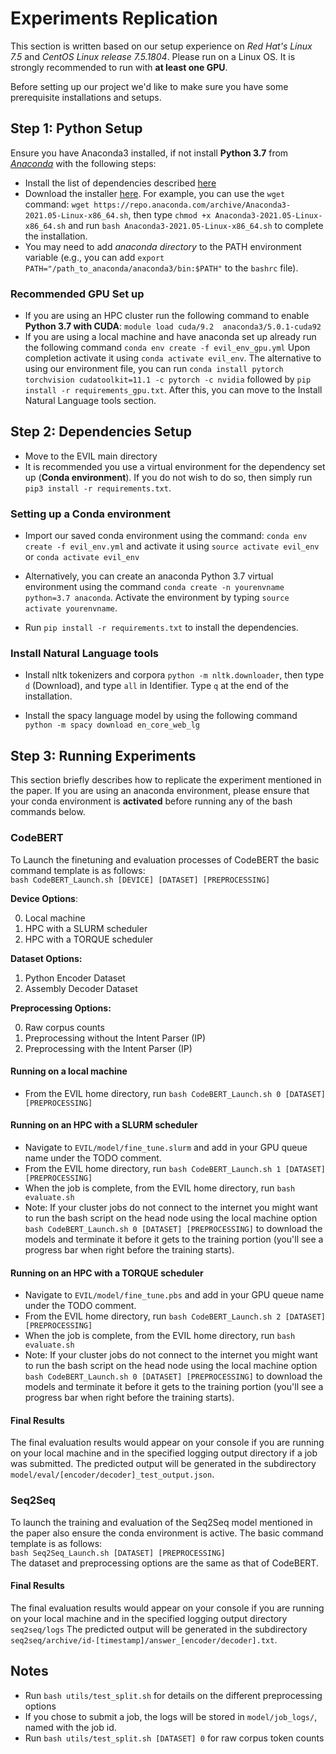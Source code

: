 # Experiments Replication
This section is written based on our setup experience on *Red Hat's Linux 7.5* and *CentOS Linux release 7.5.1804*. Please run on a Linux OS. It is strongly recommended to run with **at least one GPU**.

Before setting up our project we'd like to make sure you have some prerequisite installations and setups.



## Step 1: Python Setup
Ensure you have Anaconda3 installed, if not install **Python 3.7** from [*Anaconda*](https://www.anaconda.com) with the following steps:
* Install the list of dependencies described [here](https://docs.anaconda.com/anaconda/install/linux/)
* Download the installer [here](https://repo.anaconda.com/archive/). For example, you can use the `wget` command: `wget https://repo.anaconda.com/archive/Anaconda3-2021.05-Linux-x86_64.sh`, then type `chmod +x Anaconda3-2021.05-Linux-x86_64.sh` and run `bash Anaconda3-2021.05-Linux-x86_64.sh` to complete the installation.
* You may need to add *anaconda directory* to the PATH environment variable (e.g., you can add `export PATH="/path_to_anaconda/anaconda3/bin:$PATH"` to the `bashrc` file).

### Recommended GPU Set up
* If you are using an HPC cluster run the following command to enable **Python 3.7 with CUDA**: `module load cuda/9.2  anaconda3/5.0.1-cuda92`
* If you are using a local machine and have anaconda set up already run the following command `conda env create -f evil_env_gpu.yml` Upon completion activate it using `conda activate evil_env`. The alternative to using our environment file, you can run ``conda install pytorch torchvision cudatoolkit=11.1 -c pytorch -c nvidia`` followed by ``pip install -r requirements_gpu.txt``. After this, you can move to the Install Natural Language tools section. 


## Step 2: Dependencies Setup
* Move to the EVIL main directory
* It is recommended you use a virtual environment for the dependency set up (**Conda environment**). If you do not wish to do so, then simply run ``pip3 install -r requirements.txt``.

### Setting up a Conda environment
* Import our saved conda environment using the command: ``conda env create -f evil_env.yml`` and activate it using ``source activate evil_env`` or ``conda activate evil_env``

* Alternatively, you can create an anaconda Python 3.7 virtual environment using the command ``conda create -n yourenvname python=3.7 anaconda``.  Activate the environment by typing ``source activate yourenvname``.

* Run ``pip install -r requirements.txt`` to install the dependencies.

### Install Natural Language tools
* Install nltk tokenizers and corpora ``python -m nltk.downloader``, then type `d` (Download), and type `all` in Identifier. Type `q` at the end of the installation.

* Install the spacy language model by using the following command ``python -m spacy download en_core_web_lg``
   

## Step 3: Running Experiments
This section briefly describes how to replicate the experiment mentioned in the paper. If you are using an anaconda environment, please ensure that your conda environment is **activated** before running any of the bash commands below.

### CodeBERT
To Launch the finetuning and evaluation processes of CodeBERT the basic command template is as follows: <br>
``bash CodeBERT_Launch.sh [DEVICE] [DATASET] [PREPROCESSING]``<br>

**Device Options**:

0. Local machine
1. HPC with a SLURM scheduler
2. HPC with a TORQUE scheduler

**Dataset Options:** 
1.  Python Encoder Dataset
2.  Assembly Decoder Dataset

**Preprocessing Options:**

0. Raw corpus counts
1. Preprocessing without the Intent Parser (IP)
2. Preprocessing with the Intent Parser (IP)

#### Running on a local machine
* From the EVIL home directory, run ``bash CodeBERT_Launch.sh 0 [DATASET] [PREPROCESSING]``

#### Running on an HPC with a SLURM scheduler
* Navigate to ``EVIL/model/fine_tune.slurm`` and add in your GPU queue name under the TODO comment.
* From the EVIL home directory, run ``bash CodeBERT_Launch.sh 1 [DATASET] [PREPROCESSING]``
* When the job is complete, from the EVIL home directory, run ``bash evaluate.sh``
* Note: If your cluster jobs do not connect to the internet you might want to run the bash script on the head node using the local machine option ``bash CodeBERT_Launch.sh 0 [DATASET] [PREPROCESSING]`` to download the models and terminate it before it gets to the training portion (you'll see a progress bar when right before the training starts).

#### Running on an HPC with a TORQUE scheduler
* Navigate to ``EVIL/model/fine_tune.pbs`` and add in your GPU queue name under the TODO comment.
* From the EVIL home directory, run ``bash CodeBERT_Launch.sh 2 [DATASET] [PREPROCESSING]``
* When the job is complete, from the EVIL home directory, run ``bash evaluate.sh``
* Note: If your cluster jobs do not connect to the internet you might want to run the bash script on the head node using the local machine option ``bash CodeBERT_Launch.sh 0 [DATASET] [PREPROCESSING]`` to download the models and terminate it before it gets to the training portion (you'll see a progress bar when right before the training starts).

#### Final Results
The final evaluation results would appear on your console if you are running on your local machine and in the specified logging output directory if a job was submitted.
The predicted output will be generated in the subdirectory ``model/eval/[encoder/decoder]_test_output.json``.


### Seq2Seq 
To launch the training and evaluation of the Seq2Seq model mentioned in the paper also ensure the conda environment is active. The basic command template is as follows: <br>
``bash Seq2Seq_Launch.sh [DATASET] [PREPROCESSING]``<br>
The dataset and preprocessing options are the same as that of CodeBERT.

#### Final Results
The final evaluation results would appear on your console if you are running on your local machine and in the specified logging output directory `seq2seq/logs`
The predicted output will be generated in the subdirectory ``seq2seq/archive/id-[timestamp]/answer_[encoder/decoder].txt``.


 
## Notes
* Run ``bash utils/test_split.sh`` for details on the different preprocessing options
* If you chose to submit a job, the logs will be stored in ``model/job_logs/``, named with the job id.
* Run ``bash utils/test_split.sh [DATASET] 0`` for raw corpus token counts

